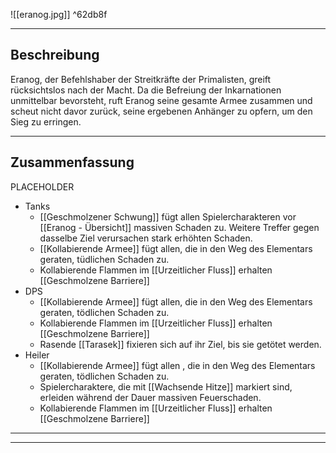 
![[eranog.jpg]] ^62db8f

---

## Beschreibung

Eranog, der Befehlshaber der Streitkräfte der Primalisten, greift rücksichtslos nach der Macht. Da die Befreiung der Inkarnationen unmittelbar bevorsteht, ruft Eranog seine gesamte Armee zusammen und scheut nicht davor zurück, seine ergebenen Anhänger zu opfern, um den Sieg zu erringen.

---
## Zusammenfassung

PLACEHOLDER

- Tanks
	- [[Geschmolzener Schwung]] fügt allen Spielercharakteren vor [[Eranog - Übersicht]] massiven Schaden zu. Weitere Treffer gegen dasselbe Ziel verursachen stark erhöhten Schaden.
	- [[Kollabierende Armee]] fügt allen, die in den Weg des Elementars geraten, tüdlichen Schaden zu.
	- Kollabierende Flammen im [[Urzeitlicher Fluss]] erhalten [[Geschmolzene Barriere]]
- DPS
	- [[Kollabierende Armee]] fügt allen, die in den Weg des Elementars geraten, tödlichen Schaden zu.
	- Kollabierende Flammen im [[Urzeitlicher Fluss]] erhalten [[Geschmolzene Barriere]]
	- Rasende [[Tarasek]] fixieren sich auf ihr Ziel, bis sie getötet werden.
- Heiler
	- [[Kollabierende Armee]] fügt allen , die in den Weg des Elementars geraten, tödlichen Schaden zu.
	- Spielercharaktere, die mit [[Wachsende Hitze]] markiert sind, erleiden während der Dauer massiven Feuerschaden.
	- Kollabierende Flammen im [[Urzeitlicher Fluss]] erhalten [[Geschmolzene Barriere]]
---

---

